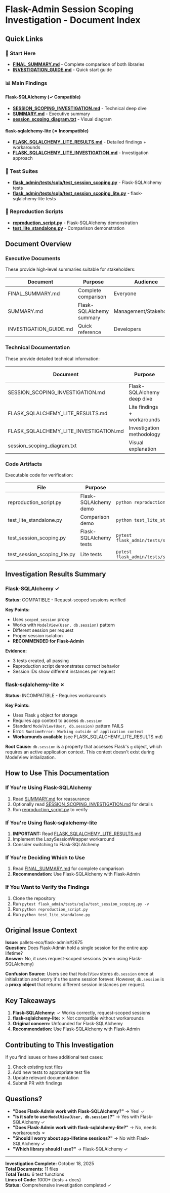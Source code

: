# Flask-Admin Session Scoping Investigation - Document Index

## Quick Links

### 🎯 Start Here
- **[FINAL_SUMMARY.md](FINAL_SUMMARY.md)** - Complete comparison of both libraries
- **[INVESTIGATION_GUIDE.md](INVESTIGATION_GUIDE.md)** - Quick start guide

### 📊 Main Findings

#### Flask-SQLAlchemy (✓ Compatible)
- **[SESSION_SCOPING_INVESTIGATION.md](SESSION_SCOPING_INVESTIGATION.md)** - Technical deep dive
- **[SUMMARY.md](SUMMARY.md)** - Executive summary
- **[session_scoping_diagram.txt](session_scoping_diagram.txt)** - Visual diagram

#### flask-sqlalchemy-lite (✗ Incompatible)
- **[FLASK_SQLALCHEMY_LITE_RESULTS.md](FLASK_SQLALCHEMY_LITE_RESULTS.md)** - Detailed findings + workarounds
- **[FLASK_SQLALCHEMY_LITE_INVESTIGATION.md](FLASK_SQLALCHEMY_LITE_INVESTIGATION.md)** - Investigation approach

### 🧪 Test Suites
- **[flask_admin/tests/sqla/test_session_scoping.py](flask_admin/tests/sqla/test_session_scoping.py)** - Flask-SQLAlchemy tests
- **[flask_admin/tests/sqla/test_session_scoping_lite.py](flask_admin/tests/sqla/test_session_scoping_lite.py)** - flask-sqlalchemy-lite tests

### 🔬 Reproduction Scripts
- **[reproduction_script.py](reproduction_script.py)** - Flask-SQLAlchemy demonstration
- **[test_lite_standalone.py](test_lite_standalone.py)** - Comparison demonstration

## Document Overview

### Executive Documents
These provide high-level summaries suitable for stakeholders:

| Document | Purpose | Audience |
|----------|---------|----------|
| FINAL_SUMMARY.md | Complete comparison | Everyone |
| SUMMARY.md | Flask-SQLAlchemy summary | Management/Stakeholders |
| INVESTIGATION_GUIDE.md | Quick reference | Developers |

### Technical Documentation
These provide detailed technical information:

| Document | Purpose | Detail Level |
|----------|---------|--------------|
| SESSION_SCOPING_INVESTIGATION.md | Flask-SQLAlchemy deep dive | High |
| FLASK_SQLALCHEMY_LITE_RESULTS.md | Lite findings + workarounds | High |
| FLASK_SQLALCHEMY_LITE_INVESTIGATION.md | Investigation methodology | Medium |
| session_scoping_diagram.txt | Visual explanation | Medium |

### Code Artifacts
Executable code for verification:

| File | Purpose | How to Run |
|------|---------|------------|
| reproduction_script.py | Flask-SQLAlchemy demo | `python reproduction_script.py` |
| test_lite_standalone.py | Comparison demo | `python test_lite_standalone.py` |
| test_session_scoping.py | Flask-SQLAlchemy tests | `pytest flask_admin/tests/sqla/test_session_scoping.py` |
| test_session_scoping_lite.py | Lite tests | `pytest flask_admin/tests/sqla/test_session_scoping_lite.py` |

## Investigation Results Summary

### Flask-SQLAlchemy ✓
**Status:** COMPATIBLE - Request-scoped sessions verified

**Key Points:**
- Uses `scoped_session` proxy
- Works with `ModelView(User, db.session)` pattern
- Different session per request
- Proper session isolation
- **RECOMMENDED for Flask-Admin**

**Evidence:**
- 3 tests created, all passing
- Reproduction script demonstrates correct behavior
- Session IDs show different instances per request

### flask-sqlalchemy-lite ✗
**Status:** INCOMPATIBLE - Requires workarounds

**Key Points:**
- Uses Flask `g` object for storage
- Requires app context to access `db.session`
- Standard `ModelView(User, db.session)` pattern FAILS
- Error: `RuntimeError: Working outside of application context`
- **Workarounds available** (see FLASK_SQLALCHEMY_LITE_RESULTS.md)

**Root Cause:**
`db.session` is a property that accesses Flask's `g` object, which requires an active application context. This context doesn't exist during ModelView initialization.

## How to Use This Documentation

### If You're Using Flask-SQLAlchemy
1. Read [SUMMARY.md](SUMMARY.md) for reassurance
2. Optionally read [SESSION_SCOPING_INVESTIGATION.md](SESSION_SCOPING_INVESTIGATION.md) for details
3. Run [reproduction_script.py](reproduction_script.py) to verify

### If You're Using flask-sqlalchemy-lite
1. **IMPORTANT:** Read [FLASK_SQLALCHEMY_LITE_RESULTS.md](FLASK_SQLALCHEMY_LITE_RESULTS.md)
2. Implement the LazySessionWrapper workaround
3. Consider switching to Flask-SQLAlchemy

### If You're Deciding Which to Use
1. Read [FINAL_SUMMARY.md](FINAL_SUMMARY.md) for complete comparison
2. **Recommendation:** Use Flask-SQLAlchemy with Flask-Admin

### If You Want to Verify the Findings
1. Clone the repository
2. Run `pytest flask_admin/tests/sqla/test_session_scoping.py -v`
3. Run `python reproduction_script.py`
4. Run `python test_lite_standalone.py`

## Original Issue Context

**Issue:** pallets-eco/flask-admin#2675  
**Question:** Does Flask-Admin hold a single session for the entire app lifetime?  
**Answer:** No, it uses request-scoped sessions (when using Flask-SQLAlchemy)

**Confusion Source:**
Users see that `ModelView` stores `db.session` once at initialization and worry it's the same session forever. However, `db.session` is a **proxy object** that returns different session instances per request.

## Key Takeaways

1. **Flask-SQLAlchemy:** ✓ Works correctly, request-scoped sessions
2. **flask-sqlalchemy-lite:** ✗ Not compatible without workarounds
3. **Original concern:** Unfounded for Flask-SQLAlchemy
4. **Recommendation:** Use Flask-SQLAlchemy with Flask-Admin

## Contributing to This Investigation

If you find issues or have additional test cases:
1. Check existing test files
2. Add new tests to appropriate test file
3. Update relevant documentation
4. Submit PR with findings

## Questions?

- **"Does Flask-Admin work with Flask-SQLAlchemy?"** → Yes! ✓
- **"Is it safe to use `ModelView(User, db.session)`?"** → Yes with Flask-SQLAlchemy ✓
- **"Does Flask-Admin work with flask-sqlalchemy-lite?"** → No, needs workarounds ✗
- **"Should I worry about app-lifetime sessions?"** → No with Flask-SQLAlchemy ✓
- **"Which library should I use?"** → Flask-SQLAlchemy ✓

---

**Investigation Complete:** October 18, 2025  
**Total Documents:** 11 files  
**Total Tests:** 6 test functions  
**Lines of Code:** 1000+ (tests + docs)  
**Status:** Comprehensive investigation completed ✓
